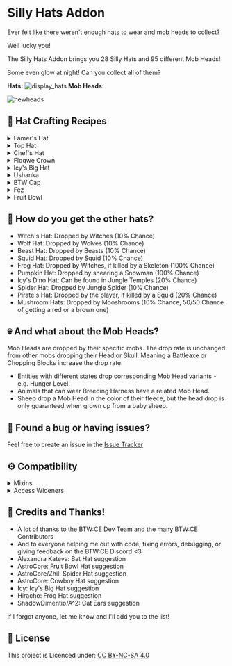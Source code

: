 # Silly Hats Addon
Ever felt like there weren't enough hats to wear and mob heads to collect? 

Well lucky you!

The Silly Hats Addon brings you 28 Silly Hats and 95 different Mob Heads!

Some even glow at night! Can you collect all of them?
 
**Hats:**
![display_hats](https://github.com/BTW-Community/Silly-Hats-Addon/assets/25046819/6e23c298-f5da-464a-8602-5e7120ce2bc9)
**Mob Heads:**

![newheads](https://github.com/BTW-Community/Silly-Hats-Addon/assets/25046819/47d1f8a0-9f0a-4688-b518-31038a2eb120)
## 👒 Hat Crafting Recipes

  <details>
  <summary>Famer's Hat</summary>
  <img src="https://imgur.com/o05WWK1.png">
  </details>
  <details>
  <summary>Top Hat</summary>
  <img src="https://imgur.com/nUtdocD.gif">
  </details>
  <details>
  <summary>Chef's Hat</summary>
  <img src="https://imgur.com/ERSct53.png">
  </details>
  <details>
  <summary>Floqwe Crown</summary>
  <img src="https://imgur.com/weB4Fl8.gif">
  </details>
  <details>
  <summary>Icy's Big Hat</summary>
  <img src="https://imgur.com/K2DA2jL.png">
  </details>
  <details>
  <summary>Ushanka</summary>
  <img src="https://imgur.com/TfNStDL.png">
  </details>
  <details>
  <summary>BTW Cap</summary>
  <img src="https://imgur.com/QoGoF2s.png">
  </details>
  <details>
  <summary>Fez</summary>
  <img src="https://imgur.com/iCNCHLl.gif">
  </details>
  <details>
  <summary>Fruit Bowl</summary>
  <img src="https://imgur.com/cksRmDZ.png">
  </details>

## 🎩 How do you get the other hats?

- Witch's Hat: Dropped by Witches (10% Chance)
- Wolf Hat: Dropped by Wolves (10% Chance)
- Beast Hat: Dropped by Beasts (10% Chance)
- Squid Hat: Dropped by Squid (10% Chance)
- Frog Hat: Dropped by Witches, if killed by a Skeleton (100% Chance)
- Pumpkin Hat: Dropped by shearing a Snowman (100% Chance)
- Icy's Dino Hat: Can be found in Jungle Temples (20% Chance)
- Spider Hat: Dropped by Jungle Spider (10% Chance)
- Pirate's Hat: Dropped by the player, if killed by a Squid (20% Chance)
- Mushroom Hats: Dropped by Mooshrooms (10% Chance, 50/50 Chance of getting a red or a brown one)

## 💀 And what about the Mob Heads?

Mob Heads are dropped by their specific mobs. 
The drop rate is unchanged from other mobs dropping their Head or Skull.
Meaning a Battleaxe or Chopping Blocks increase the drop rate.
- Entities with different states drop corresponding Mob Head variants - e.g. Hunger Level.
- Animals that can wear Breeding Harness have a related Mob Head.
- Sheep drop a Mob Head in the color of their fleece, but the head drop is only guaranteed when grown up from a baby sheep. 

## 🐛 Found a bug or having issues?
Feel free to create an issue in the [Issue Tracker](https://github.com/BTW-Community/Silly-Hats-Addon/issues)

## ⚙ Compatibility
<details>
  <summary>Mixins</summary>

  - ComponentScatteredFeatureJunglePyramid
  - RenderPlayer
  - RenderSnowman
  - ItemSkull
  - SkullBlock
  - SlotArmor
  - EntityPlayerMP
  - OcelotEntity
  - ChickenEntity
  - CowEntity
  - PigEntity
  - SheepEntity
  - MooshroomEntity
  - WolfEntity
  - DireWolfEntity
  - VillagerEntity
  - WitchEntity
  - ZombieEntity
  - EntityIronGolem
  - SnowmanEntity
  - CreeperEntity
  - EndermanEntity
  - SpiderEntity
  - JungleSpiderEntity
  - EntityCaveSpider
  - BlazeEntity
  - GhastEntity
  - MagmaCubeEntity
  - ZombiePigmanEntity
  - SlimeEntity
  - SquidEntity
  - BatEntity
</details>

<details>
  <summary>Access Wideners</summary>
  
#### Classes
  - SlotArmor
  - ComponentScatteredFeature
#### Methods
  - dropHead (EntityLiving)
  - getIconIndex (Item)
</details>

## 💛 Credits and Thanks!

- A lot of thanks to the BTW:CE Dev Team and the many BTW:CE Contributors
- And to everyone helping me out with code, fixing errors, debugging, or giving feedback on the BTW:CE Discord <3
- Alexandra Kateva: Bat Hat suggestion
- AstroCore: Fruit Bowl Hat suggestion
- AstroCore/Zhil: Spider Hat suggestion
- AstroCore: Cowboy Hat suggestion
- Icy: Icy's Big Hat suggestion
- Hiracho: Frog Hat suggestion
- ShadowDimentio/A^2: Cat Ears suggestion

If  I forgot anyone, let me know and I'll add you to the list!

## 📜 License
This project is Licenced under: [CC BY-NC-SA 4.0](https://creativecommons.org/licenses/by-nc-sa/4.0/)